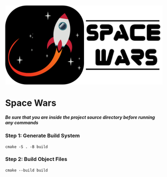 ![Space-Wars Logo](https://github.com/austinmhorn/space-wars/blob/main/assets/png/logo/space-wars-banner.png)

# Space Wars

##### *Be sure that you are inside the project source directory before running any commands*
### Step 1: Generate Build System

    cmake -S . -B build

### Step 2: Build Object Files

    cmake --build build
